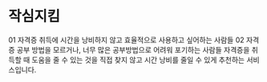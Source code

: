 # 작심지킴
01 자격증 취득에 시간을 낭비하지 않고 효율적으로 사용하고 싶어하는 사람들
02 자격증 공부 방법을 모르거나, 너무 많은 공부방법으로 어려워 포기하는 사람들
자격증을 취득할 때 도움을 줄 수 있는 것을 직접 찾지 않고 시간 낭비를 줄일 수 있게 추천하는 서비스입니다.
